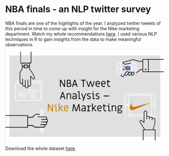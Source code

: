# NBA finals - an NLP twitter survey

NBA finals are one of the highlights of the year. I analyzed twitter tweets of this period in time to come up with insight for the Nike marketing department. Watch my whole recommendations [here](https://youtu.be/Ts-19Zxqw9E).
I used various NLP techniques in R to gain insights from the data to make meaningful observations. 

<img src="image/title.PNG?raw=true"/>

Download the whole dataset [here](https://github.com/BikalpaN/Text-Mining-NLP/tree/main/Case/Case%20I/Data).

